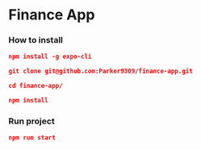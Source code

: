# Finance App

### How to install
```JSON
npm install -g expo-cli

git clone git@github.com:Parker9309/finance-app.git

cd finance-app/

npm install
```

### Run project
```JSON
npm run start
```